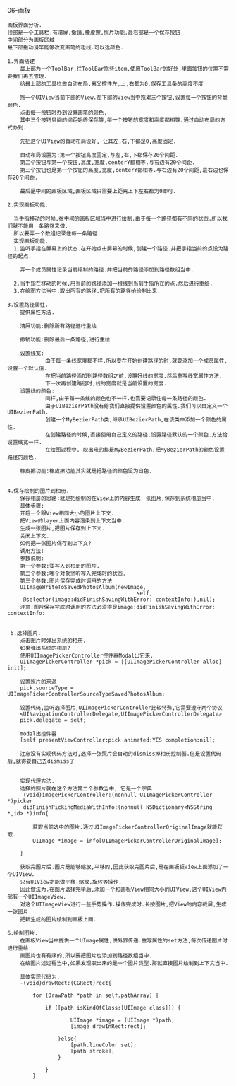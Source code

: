 06-画板
	
	画板界面分析.
	顶部是一个工具栏.有清屏,撤销,橡皮擦,照片功能.最右部是一个保存按钮
	中间部分为画板区域
	最下部拖动滑竿能够改变画笔的粗线.可以选颜色.
	
	1.界面搭建
		最上部为一个ToolBar,往ToolBar拖些item,使用ToolBar的好处.里面按钮的位置不需要我们再去管理.
		给最上部的工具栏做自动布局.离父控件左,上,右都为0,保存工具条的高度不度
		
		拖一个UIView当前下部的View.在下部的View当中拖累三个按钮,设置每一个按钮的背景颜色.
		点击每一按钮时办到设置画笔的颜色.
		其中三个按钮只间的间距始终保存等,每一个按钮的宽度和高度都相等.通过自动布局的方式办到.
		
		先把这个UIView的自动布局设好, 让其左,右,下都是0,高度固定.
		
		自动布局设置为:第一个按钮高度固定,与左,右,下都保存20个间距.
		第二个按钮与第一个按钮,高度,宽度,centerY都相等.与右边有20个间距.
		第三个按钮也是第一个按钮的高度,宽度,centerY都相等.与右边有20个间距,最右边也保存20个间距.
		
		最后是中间的画板区域,画板区域只需要上距离上下左右都为0即可.
		
	2.实现画板功能.
	  
	  当手指移动的时候,在中间的画板区域当中进行绘制.由于每一个路径都有不同的状态.所以我们就不能用一条路径来做.
	  所以要弄一个数组记录住每一条路径.
	  实现画板功能.
	  1.监听手指在屏幕上的状态.在开始点击屏幕的时候,创建一个路径.并把手指当前的点设为路径的起点.
	  	
	    弄一个成员属性记录当前绘制的路径.并把当前的路径添加到路径数组当中.
	    
	  2.当手指在移动的时候,用当前的路径添加一根线到当前手指所在的点.然后进行重绘.
	  3.在绘图方法当中.取出所有的路径.把所有的路径给绘制出来.
	  
	3.设置路径属性.
		提供属性方法.
		
		清屏功能:删除所有路径进行重绘
		
		撤销功能:删除最后一条路径,进行重绘
		
		设置线宽:
				由于每一条线宽度都不样.所以要在开始创建路径的时,就要添加一个成员属性,设置一个默认值.
				在把当前路径添加到路径数组之前,设置好线的宽度.然后重写线宽属性方法.
				下一次再创建路径时,线的宽度就是当前设置的宽度.
		设置线的颜色:
				同样,由于每一条线的颜色也不一样.也需要记录住每一条路径的颜色.
				由于UIBezierPath没有给我们直接提供设置颜色的属性.我们可以自定义一个UIBezierPath.
				创建一个MyBezierPath类,继承UIBezierPath,在该类中添加一个颜色的属性.
				在创建路径的时候,直接使用自己定义的路径.设置路径默认的一个颜色.方法给设置线宽一样.
				在绘图过程中, 取出来的都是MyBezierPath,把MyBezierPath的颜色设置路径的颜色.
				
		橡皮擦功能:橡皮擦功能其实就是把路径的颜色设为白色.
		
		
	4.保存绘制的图片到相册.
		保存相册的思路:就是把绘制的在View上的内容生成一张图片,保存到系统相册当中.
		具体步骤:
		开启一个跟View相同大小的图片上下文.
		把View的layer上面内容渲染到上下文当中.
		生成一张图片,把图片保存到上下文.
		关闭上下文.
		如何把一张图片保存到上下文?
		调用方法:
		参数说明:
		第一个参数:要写入到相册的图片.
		第二个参数:哪个对象坚听写入完成时的状态.
		第三个参数:图片保存完成时调用的方法
		UIImageWriteToSavedPhotosAlbum(newImage,
		 									 self,
		 @selector(image:didFinishSavingWithError: contextInfo:),nil);
		注意:图片保存完成时调用的方法必须得是image:didFinishSavingWithError: contextInfo:
				
		
	 5.选择图片.
	 	点击图片时弹出系统的相册.
	 	如果弹出系统的相册?
	 	使用UIImagePickerController控件器Modal出它来.
	 	UIImagePickerController *pick = [[UIImagePickerController alloc] init];
	 	
	 	设置照片的来源
	  	pick.sourceType =  UIImagePickerControllerSourceTypeSavedPhotosAlbum;
	  	
	  	设置代码,监听选择图片,UIImagePickerController比较特殊,它需要遵守两个协议
	  	<UINavigationControllerDelegate,UIImagePickerControllerDelegate>
	  	pick.delegate = self;
	  	
	  	modal出控件器
	  	[self presentViewController:pick animated:YES completion:nil];
	  	
	  	注意没有实现代码方法时,选择一张照片会自动的dismiss掉相册控制器.但是设置代码后,就得要自己去dismiss了
	  	
	  	
	  	实现代理方法.
	  	选择的照片就在这个方法第二个参数当中, 它是一个字典
	  	-(void)imagePickerController:(nonnull UIImagePickerController *)picker
	  	 didFinishPickingMediaWithInfo:(nonnull NSDictionary<NSString *,id> *)info{
			
			获取当前选中的图片.通过UIImagePickerControllerOriginalImage就能获取.
			UIImage *image = info[UIImagePickerControllerOriginalImage];
		
		}
		
		获取完图片后.图片是能够缩放,平移的,因此获取完图片后,是在画板板View上面添加了一个UIView.
		只有UIView才能做平移,缩放,旋转等操作.
		因此做法为.在图片选择完毕后,添加一个和画板View相同大小的UIView,这个UIView内部有一个UIImageView.
		对这个UIImageView进行一些手势操作.操作完成时.长按图片,把View的内容截屏,生成一张图片.
		把新生成的图片绘制到画板上面.
		
	6.绘制图片.
		在画板View当中提供一个UImage属性,供外界传递.重写属性的set方法,每次传递图片时进行重绘
		画图片也有有序的,所以要把图片也添加到路径数组当中.
		在绘图片过过程当中,如果发现取出来的是一个图片类型.那就直接图片绘制到上下文当中.
		
		具体实现代码为:
		-(void)drawRect:(CGRect)rect{

		    for (DrawPath *path in self.pathArray) {
        
        		if ([path isKindOfClass:[UIImage class]]) {
            
         				UIImage *image = (UIImage *)path;
            			[image drawInRect:rect];

        			}else{
            			[path.lineColor set];
            			[path stroke];
        			}
        
    			}
    		}


